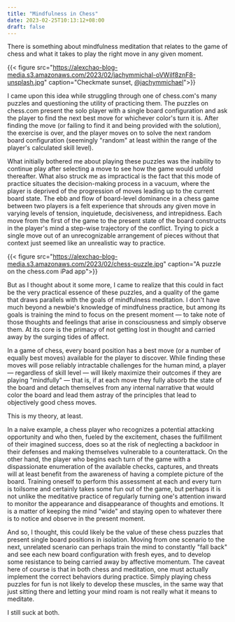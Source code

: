```yaml
---
title: "Mindfulness in Chess"
date: 2023-02-25T10:13:12+08:00
draft: false
---
```


There is something about mindfulness meditation that relates to the game of chess and what it takes to play the right move in any given moment.

{{< figure src="https://alexchao-blog-media.s3.amazonaws.com/2023/02/jachymmichal-oVWilf8znF8-unsplash.jpg" caption="Checkmate sunset, [@jachymmichael](https://unsplash.com/@jachymmichal)">}}

I came upon this idea while struggling through one of chess.com's many puzzles and questioning the utility of practicing them. The puzzles on chess.com present the solo player with a single board configuration and ask the player to find the next best move for whichever color's turn it is. After finding the move (or failing to find it and being provided with the solution), the exercise is over, and the player moves on to solve the next random board configuration (seemingly "random" at least within the range of the player's calculated skill level).

What initially bothered me about playing these puzzles was the inability to continue play after selecting a move to see how the game would unfold thereafter. What also struck me as impractical is the fact that this mode of practice situates the decision-making process in a vacuum, where the player is deprived of the progression of moves leading up to the current board state. The ebb and flow of board-level dominance in a chess game between two players is a felt experience that shrouds any given move in varying levels of tension, inquietude, decisiveness, and intrepidness. Each move from the first of the game to the present state of the board constructs in the player's mind a step-wise trajectory of the conflict. Trying to pick a single move out of an unrecognizable arrangement of pieces without that context just seemed like an unrealistic way to practice.

{{< figure src="https://alexchao-blog-media.s3.amazonaws.com/2023/02/chess-puzzle.jpg" caption="A puzzle on the chess.com iPad app">}}

But as I thought about it some more, I came to realize that this could in fact be the very practical essence of these puzzles, and a quality of the game that draws parallels with the goals of mindfulness meditation. I don't have much beyond a newbie's knowledge of mindfulness practice, but among its goals is training the mind to focus on the present moment &mdash; to take note of those thoughts and feelings that arise in consciousness and simply observe them. At its core is the primacy of not getting lost in thought and carried away by the surging tides of affect.

In a game of chess, every board position has a best move (or a number of equally best moves) available for the player to discover. While finding these moves will pose reliably intractable challenges for the human mind, a player &mdash; regardless of skill level &mdash; will likely maximize their outcomes if they are playing "mindfully" &mdash; that is, if at each move they fully absorb the state of the board and detach themselves from any internal narrative that would color the board and lead them astray of the principles that lead to objectively good chess moves.

This is my theory, at least.

In a naive example, a chess player who recognizes a potential attacking opportunity and who then, fueled by the excitement, chases the fulfillment of their imagined success, does so at the risk of neglecting a backdoor in their defenses and making themselves vulnerable to a counterattack. On the other hand, the player who begins each turn of the game with a dispassionate enumeration of the available checks, captures, and threats will at least benefit from the awareness of having a complete picture of the board. Training oneself to perform this assessment at each and every turn is toilsome and certainly takes some fun out of the game, but perhaps it is not unlike the meditative practice of regularly turning one's attention inward to monitor the appearance and disappearance of thoughts and emotions. It is a matter of keeping the mind "wide" and staying open to whatever there is to notice and observe in the present moment.

And so, I thought, this could likely be the value of these chess puzzles that present single board positions in isolation. Moving from one scenario to the next, unrelated scenario can perhaps train the mind to constantly "fall back" and see each new board configuration with fresh eyes, and to develop some resistance to being carried away by affective momentum. The caveat here of course is that in both chess and meditation, one must actually implement the correct behaviors during practice. Simply playing chess puzzles for fun is not likely to develop these muscles, in the same way that just sitting there and letting your mind roam is not really what it means to meditate.

I still suck at both.
